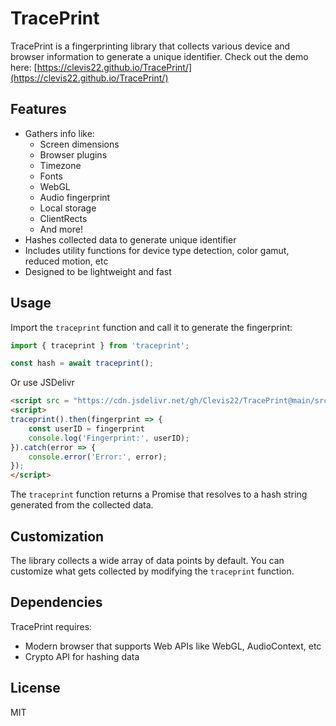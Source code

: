 # TracePrint

TracePrint is a fingerprinting library that collects various device and browser information to generate a unique identifier. Check out the demo here: [https://clevis22.github.io/TracePrint/](https://clevis22.github.io/TracePrint/)

## Features

- Gathers info like:
  - Screen dimensions
  - Browser plugins
  - Timezone
  - Fonts
  - WebGL
  - Audio fingerprint
  - Local storage
  - ClientRects
  - And more!
- Hashes collected data to generate unique identifier 
- Includes utility functions for device type detection, color gamut, reduced motion, etc
- Designed to be lightweight and fast

## Usage

Import the `traceprint` function and call it to generate the fingerprint:

```js
import { traceprint } from 'traceprint';

const hash = await traceprint();
```
Or use JSDelivr
```html
<script src = "https://cdn.jsdelivr.net/gh/Clevis22/TracePrint@main/src/traceprint.js"></script>
<script>
traceprint().then(fingerprint => {
    const userID = fingerprint
    console.log('Fingerprint:', userID);
}).catch(error => {
    console.error('Error:', error);
});
</script>
```

The `traceprint` function returns a Promise that resolves to a hash string generated from the collected data.


## Customization

The library collects a wide array of data points by default. You can customize what gets collected by modifying the `traceprint` function.

## Dependencies

TracePrint requires:

- Modern browser that supports Web APIs like WebGL, AudioContext, etc
- Crypto API for hashing data

## License

MIT
